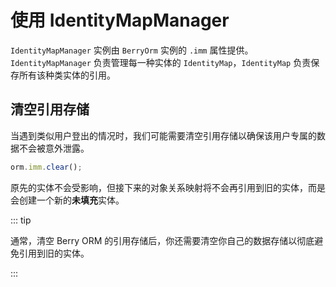 # 使用 IdentityMapManager

`IdentityMapManager` 实例由 `BerryOrm` 实例的 `.imm` 属性提供。`IdentityMapManager` 负责管理每一种实体的 `IdentityMap`，`IdentityMap` 负责保存所有该种类实体的引用。

## 清空引用存储

当遇到类似用户登出的情况时，我们可能需要清空引用存储以确保该用户专属的数据不会被意外泄露。

```ts
orm.imm.clear();
```

原先的实体不会受影响，但接下来的对象关系映射将不会再引用到旧的实体，而是会创建一个新的**未填充**实体。

::: tip

通常，清空 Berry ORM 的引用存储后，你还需要清空你自己的数据存储以彻底避免引用到旧的实体。

:::
